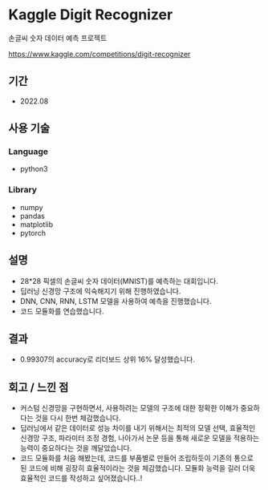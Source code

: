 # Kaggle Digit Recognizer
손글씨 숫자 데이터 예측 프로젝트

https://www.kaggle.com/competitions/digit-recognizer

## 기간
- 2022.08

## 사용 기술
### Language
- python3
### Library
- numpy
- pandas
- matplotlib
- pytorch

## 설명
- 28*28 픽셀의 손글씨 숫자 데이터(MNIST)를 예측하는 대회입니다.
- 딥러닝 신경망 구조에 익숙해지기 위해 진행하였습니다.
- DNN, CNN, RNN, LSTM 모델을 사용하여 예측을 진행했습니다.
- 코드 모듈화를 연습했습니다.

## 결과
- 0.99307의 accuracy로 리더보드 상위 16% 달성했습니다.

## 회고 / 느낀 점
- 커스텀 신경망을 구현하면서, 사용하려는 모델의 구조에 대한 정확한 이해가 중요하다는 것을 다시 한번 체감했습니다.
- 딥러닝에서 같은 데이터로 성능 차이를 내기 위해서는 최적의 모델 선택, 효율적인 신경망 구조, 파라미터 조정 경험, 나아가서 논문 등을 통해 새로운 모델을 적용하는 능력이 중요하다는 것을 깨달았습니다.
- 코드 모듈화를 처음 해봤는데, 코드를 부품별로 만들어 조립하듯이 기존의 통으로 된 코드에 비해 굉장히 효율적이라는 것을 체감했습니다. 모듈화 능력을 길러 더욱 효율적인 코드를 작성하고 싶어졌습니다..!
